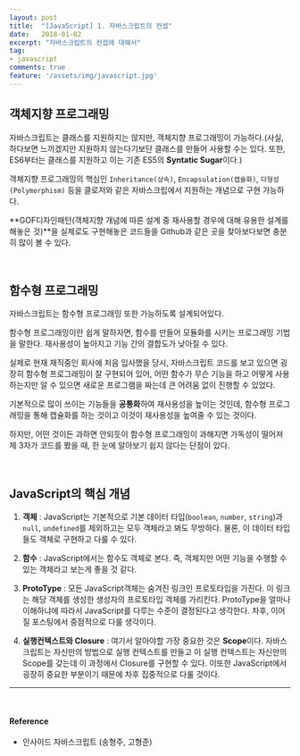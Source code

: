 ```yaml
---
layout: post
title:  "[JavaScript] 1. 자바스크립트의 컨셉"
date:   2018-01-02
excerpt: "자바스크립트의 컨셉에 대해서"
tag:
- javascript
comments: true
feature: '/assets/img/javascript.jpg'
---
```


## 객체지향 프로그래밍



자바스크립트는 클래스를 지원하지는 않지만, 객체지향 프로그래밍이 가능하다.(사실, 하다보면 느끼겠지만 지원하지 않는다기보단 클래스를 만들어 사용할 수는 있다. 또한, ES6부터는 클래스를 지원하고 이는 기존 ES5의 **Syntatic Sugar**이다.)



객체지향 프로그래밍의 핵심인 `Inheritance(상속)`, `Encapsulation(캡슐화)`, `다형성(Polymorphism)` 등을 클로저와 같은 자바스크립에서 지원하는 개념으로 구현 가능하다.

**GOF디자인패턴(객체지향 개념에 따른 설계 중 재사용할 경우에 대해 유용한 설계를 해놓은 것)**을 실제로도 구현해놓은 코드들을 Github과 같은 곳을 찾아보다보면 충분히 많이 볼 수 있다.



<br/>

## 함수형 프로그래밍



자바스크립트는 함수형 프로그래밍 또한 가능하도록 설계되어있다.



함수형 프로그래밍이란 쉽게 말하자면, 함수를 만들어 모듈화를 시키는 프로그래밍 기법을 말한다. 재사용성이 높아지고 기능 간의 결합도가 낮아질 수 있다.



실제로 현재 재직중인 회사에 처음 입사했을 당시, 자바스크립트 코드를 보고 있으면 굉장히 함수형 프로그래밍이 잘 구현되어 있어, 어떤 함수가 무슨 기능을 하고 어떻게 사용하는지만 알 수 있으면 새로운 프로그램을 짜는데 큰 어려움 없이 진행할 수 있었다.

기본적으로 많이 쓰이는 기능들을 **공통화**하여 재사용성을 높이는 것인데, 함수형 프로그래밍을 통해 캡슐화를 하는 것이고 이것이 재사용성을 높여줄 수 있는 것이다.


하지만, 어떤 것이든 과하면 안되듯이 함수형 프로그래밍이 과해지면 가독성이 떨어져 제 3자가 코드를 봤을 때, 한 눈에 알아보기 쉽지 않다는 단점이 있다.

<br/>

## JavaScript의 핵심 개념



1. **객체** : JavaScript는 기본적으로 기본 데이터 타입(`boolean`, `number`, `string`)과 `null`, `undefined`를 제외하고는 모두 객체라고 봐도 무방하다. 물론, 이 데이터 타입들도 객체로 구현하고 다룰 수 있다.

2. **함수** :  JavaScript에서는 함수도 객체로 본다. 즉, 객체지만 어떤 기능을 수행할 수 있는 객체라고 보는게 좋을 것 같다.

3. **ProtoType** : 모든 JavaScript객체는 숨겨진 링크인 프로토타입을 가진다. 이 링크는 해당 객체를 생성한 생성자의 프로토타입 객체를 가리킨다. ProtoType을 얼마나 이해하냐에 따라서 JavaScript를 다루는 수준이 결정된다고 생각한다. 차후, 이어질 포스팅에서 중점적으로 다룰 생각이다.

4. **실행컨텍스트와 Closure** : 여기서 알아야할 가장 중요한 것은 **Scope**이다. 자바스크립트는 자신만의 방법으로 실행 컨텍스트를 만들고 이 실행 컨텍스트는 자신만의 Scope를 갖는데 이 과정에서 Closure를 구현할 수 있다. 이또한 JavaScript에서 굉장히 중요한 부분이기 때문에 차후 집중적으로 다룰 것이다.



* * *

<br/>

#### Reference
- 인사이드 자바스크립트 (송형주, 고형준)

